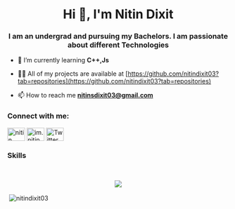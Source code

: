 <h1 align="center">Hi 👋, I'm Nitin Dixit</h1>
<h3 align="center">I am an undergrad and pursuing my Bachelors. I am passionate about different Technologies</h3>

- 🌱 I’m currently learning **C++,Js**

- 👨‍💻 All of my projects are available at [https://github.com/nitindixit03?tab=repositories](https://github.com/nitindixit03?tab=repositories)

- 📫 How to reach me **nitinsdixit03@gmail.com**

<h3 align="left">Connect with me:</h3>
<p align="left">
<a href="https://linkedin.com/in/nitin dixit" target="blank"><img align="center" src="https://raw.githubusercontent.com/rahuldkjain/github-profile-readme-generator/master/src/images/icons/Social/linked-in-alt.svg" alt="nitin dixit" height="30" width="40" /></a>
<a href="https://instagram.com/im.nitindixit" target="blank"><img align="center" src="https://raw.githubusercontent.com/rahuldkjain/github-profile-readme-generator/master/src/images/icons/Social/instagram.svg" alt="im.nitindixit" height="30" width="40" /></a>
  <a href="https://twitter.com/Nitin_Dixit03" target="blank"><img align="center" src="https://raw.githubusercontent.com/rahuldkjain/github-profile-readme-generator/master/src/images/icons/Social/twitter.svg" alt="Twitter Icon" alt="im.nitindixit" height="30" width="40" /></a>
</p>

<h3>Skills</h3>
<br>
<p align="center">
  <a href="https://skillicons.dev">
    <img src="https://skillicons.dev/icons?i=css,html,git,github,c,python" />
  </a>
</p>

<p>&nbsp;<img align="center" src="https://github-readme-stats.vercel.app/api?username=nitindixit03&show_icons=true&locale=en" alt="nitindixit03" /></p>
